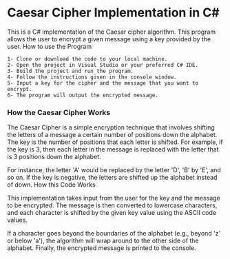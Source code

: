 # Caesar Cipher Implementation in C#

This is a C# implementation of the Caesar cipher algorithm. This program allows the user to encrypt a given message using a key provided by the user.
How to use the Program

    1- Clone or download the code to your local machine.
    2- Open the project in Visual Studio or your preferred C# IDE.
    3- Build the project and run the program.
    4- Follow the instructions given in the console window.
    5- Input a key for the cipher and the message that you want to encrypt.
    6- The program will output the encrypted message.

### How the Caesar Cipher Works

The Caesar Cipher is a simple encryption technique that involves shifting the letters of a message a certain number of positions down the alphabet. The key is the number of positions that each letter is shifted. For example, if the key is 3, then each letter in the message is replaced with the letter that is 3 positions down the alphabet.

For instance, the letter 'A' would be replaced by the letter 'D', 'B' by 'E', and so on. If the key is negative, the letters are shifted up the alphabet instead of down.
How this Code Works

This implementation takes input from the user for the key and the message to be encrypted. The message is then converted to lowercase characters, and each character is shifted by the given key value using the ASCII code values.

If a character goes beyond the boundaries of the alphabet (e.g., beyond 'z' or below 'a'), the algorithm will wrap around to the other side of the alphabet. Finally, the encrypted message is printed to the console.
